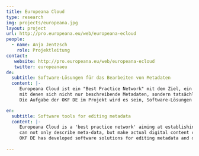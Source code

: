 ```yaml
---
title: Europeana Cloud
type: research
img: projects/europeana.jpg
layout: project
url: http://pro.europeana.eu/web/europeana-ecloud
people:
  - name: Anja Jentzsch
    role: Projektleitung
contact:
   website: http://pro.europeana.eu/web/europeana-ecloud
   twitter: europeanaeu
de:
  subtitle: Software-Lösungen für das Bearbeiten von Metadaten
  content: |-
     Europeana Cloud ist ein "Best Practice Network" mit dem Ziel, ein Cloud-basiertes System für Europeana und nationale Aggregatoren zu etablieren und geeignete Werkzeuge zu entwickeln, 
     mit denen sich nicht nur beschreibende Metadaten, sondern tatsächliche digitalisierte Inhalte miteinander verknüpfen und bearbeiten lassen. 
     Die Aufgabe der OKF DE im Projekt wird es sein, Software-Lösungen für das Bearbeiten von Metadaten und digitalisierten Objekten in einer Cloud-Infrastruktur zu entwickeln.

en:
  subtitle: Software tools for editing metadata
  content: |-
     Europeana Cloud is a 'best practice network' aiming at establishing a cloud-based system for the Europeana and national aggregators in order to develop tools that 
     can not only describe meta-data, but make actual digital content connected, accessible and editable. 
     OKF DE has developed software solutions for editing metadata and digital content in a cloud-infrastructure for the project. 
     
---
```

